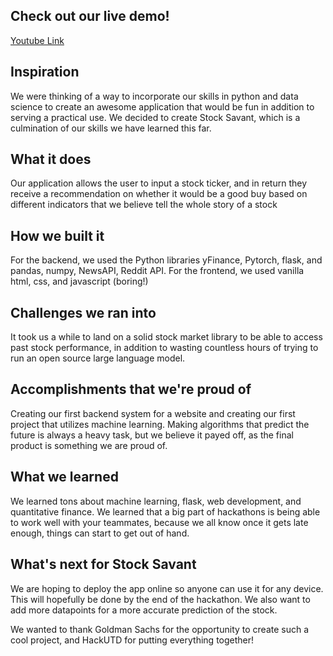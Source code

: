 ## Check out our live demo!
[Youtube Link](https://youtu.be/1jyvZtISRoM)

## Inspiration
We were thinking of a way to incorporate our skills in python and data science to create an awesome application that would be fun in addition to serving a practical use. We decided to create Stock Savant, which is a culmination of our skills we have learned this far.
## What it does
Our application allows the user to input a stock ticker, and in return they receive a recommendation on whether it would be a good buy based on different indicators that we believe tell the whole story of a stock
## How we built it
For the backend, we used the Python libraries yFinance, Pytorch, flask, and pandas, numpy, NewsAPI, Reddit API. For the frontend, we used vanilla html, css, and javascript (boring!)
## Challenges we ran into
It took us a while to land on a solid stock market library to be able to access past stock performance, in addition to wasting countless hours of trying to run an open source large language model.
## Accomplishments that we're proud of
Creating our first backend system for a website and creating our first project that utilizes machine learning. Making algorithms that predict the future is always a heavy task, but we believe it payed off, as the final product is something we are proud of.
## What we learned
We learned tons about machine learning, flask, web development, and quantitative finance. We learned that a big part of hackathons is being able to work well with your teammates, because we all know once it gets late enough, things can start to get out of hand.
## What's next for Stock Savant
We are hoping to deploy the app online so anyone can use it for any device. This will hopefully be done by the end of the hackathon. We also want to add more datapoints for a more accurate prediction of the stock.

We wanted to thank Goldman Sachs for the opportunity to create such a cool project, and HackUTD for putting everything together!

